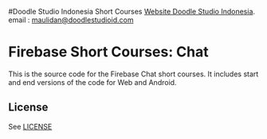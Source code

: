#Doodle Studio Indonesia Short Courses
[Website Doodle Studio Indonesia](http://doodlestudioid.com/).<br />
email : maulidan@doodlestudioid.com

# Firebase Short Courses: Chat

This is the source code for the Firebase Chat short courses. It includes start and end versions of the
code for Web and Android.


## License
See [LICENSE](LICENSE)
